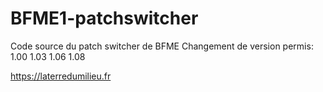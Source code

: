 # BFME1-patchswitcher
Code source du patch switcher de BFME
Changement de version permis:
	1.00
	1.03
	1.06
	1.08

https://laterredumilieu.fr
